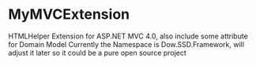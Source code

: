 # MyMVCExtension
HTMLHelper Extension for ASP.NET MVC 4.0, also include some attribute for Domain Model
Currently the Namespace is Dow.SSD.Framework, will adjust it later so it could be a pure open source project
